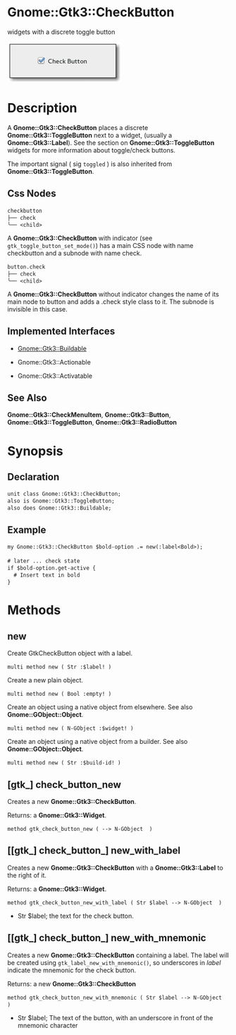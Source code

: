 Gnome::Gtk3::CheckButton
========================

widgets with a discrete toggle button

![](images/check-button.png)

Description
===========

A **Gnome::Gtk3::CheckButton** places a discrete **Gnome::Gtk3::ToggleButton** next to a widget, (usually a **Gnome::Gtk3::Label**). See the section on **Gnome::Gtk3::ToggleButton** widgets for more information about toggle/check buttons.

The important signal ( sig `toggled` ) is also inherited from **Gnome::Gtk3::ToggleButton**.

Css Nodes
---------

    checkbutton
    ├── check
    ╰── <child>

A **Gnome::Gtk3::CheckButton** with indicator (see `gtk_toggle_button_set_mode()`) has a main CSS node with name checkbutton and a subnode with name check.

    button.check
    ├── check
    ╰── <child>

A **Gnome::Gtk3::CheckButton** without indicator changes the name of its main node to button and adds a .check style class to it. The subnode is invisible in this case.

Implemented Interfaces
----------------------

  * [Gnome::Gtk3::Buildable](Buildable.html)

  * Gnome::Gtk3::Actionable

  * Gnome::Gtk3::Activatable

See Also
--------

**Gnome::Gtk3::CheckMenuItem**, **Gnome::Gtk3::Button**, **Gnome::Gtk3::ToggleButton**, **Gnome::Gtk3::RadioButton**

Synopsis
========

Declaration
-----------

    unit class Gnome::Gtk3::CheckButton;
    also is Gnome::Gtk3::ToggleButton;
    also does Gnome::Gtk3::Buildable;

Example
-------

    my Gnome::Gtk3::CheckButton $bold-option .= new(:label<Bold>);

    # later ... check state
    if $bold-option.get-active {
      # Insert text in bold
    }

Methods
=======

new
---

Create GtkCheckButton object with a label.

    multi method new ( Str :$label! )

Create a new plain object.

    multi method new ( Bool :empty! )

Create an object using a native object from elsewhere. See also **Gnome::GObject::Object**.

    multi method new ( N-GObject :$widget! )

Create an object using a native object from a builder. See also **Gnome::GObject::Object**.

    multi method new ( Str :$build-id! )

[gtk_] check_button_new
-----------------------

Creates a new **Gnome::Gtk3::CheckButton**.

Returns: a **Gnome::Gtk3::Widget**.

    method gtk_check_button_new ( --> N-GObject  )

[[gtk_] check_button_] new_with_label
-------------------------------------

Creates a new **Gnome::Gtk3::CheckButton** with a **Gnome::Gtk3::Label** to the right of it.

Returns: a **Gnome::Gtk3::Widget**.

    method gtk_check_button_new_with_label ( Str $label --> N-GObject  )

  * Str $label; the text for the check button.

[[gtk_] check_button_] new_with_mnemonic
----------------------------------------

Creates a new **Gnome::Gtk3::CheckButton** containing a label. The label will be created using `gtk_label_new_with_mnemonic()`, so underscores in *label* indicate the mnemonic for the check button.

Returns: a new **Gnome::Gtk3::CheckButton**

    method gtk_check_button_new_with_mnemonic ( Str $label --> N-GObject  )

  * Str $label; The text of the button, with an underscore in front of the mnemonic character


